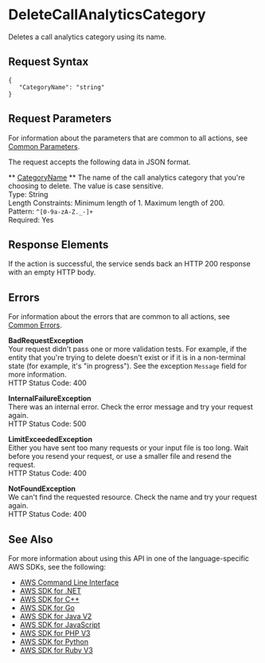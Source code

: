 # DeleteCallAnalyticsCategory<a name="API_DeleteCallAnalyticsCategory"></a>

Deletes a call analytics category using its name\.

## Request Syntax<a name="API_DeleteCallAnalyticsCategory_RequestSyntax"></a>

```
{
   "CategoryName": "string"
}
```

## Request Parameters<a name="API_DeleteCallAnalyticsCategory_RequestParameters"></a>

For information about the parameters that are common to all actions, see [Common Parameters](CommonParameters.md)\.

The request accepts the following data in JSON format\.

 ** [CategoryName](#API_DeleteCallAnalyticsCategory_RequestSyntax) **   <a name="transcribe-DeleteCallAnalyticsCategory-request-CategoryName"></a>
The name of the call analytics category that you're choosing to delete\. The value is case sensitive\.   
Type: String  
Length Constraints: Minimum length of 1\. Maximum length of 200\.  
Pattern: `^[0-9a-zA-Z._-]+`   
Required: Yes

## Response Elements<a name="API_DeleteCallAnalyticsCategory_ResponseElements"></a>

If the action is successful, the service sends back an HTTP 200 response with an empty HTTP body\.

## Errors<a name="API_DeleteCallAnalyticsCategory_Errors"></a>

For information about the errors that are common to all actions, see [Common Errors](CommonErrors.md)\.

 **BadRequestException**   
Your request didn't pass one or more validation tests\. For example, if the entity that you're trying to delete doesn't exist or if it is in a non\-terminal state \(for example, it's "in progress"\)\. See the exception `Message` field for more information\.  
HTTP Status Code: 400

 **InternalFailureException**   
There was an internal error\. Check the error message and try your request again\.  
HTTP Status Code: 500

 **LimitExceededException**   
Either you have sent too many requests or your input file is too long\. Wait before you resend your request, or use a smaller file and resend the request\.  
HTTP Status Code: 400

 **NotFoundException**   
We can't find the requested resource\. Check the name and try your request again\.  
HTTP Status Code: 400

## See Also<a name="API_DeleteCallAnalyticsCategory_SeeAlso"></a>

For more information about using this API in one of the language\-specific AWS SDKs, see the following:
+  [AWS Command Line Interface](https://docs.aws.amazon.com/goto/aws-cli/transcribe-2017-10-26/DeleteCallAnalyticsCategory) 
+  [AWS SDK for \.NET](https://docs.aws.amazon.com/goto/DotNetSDKV3/transcribe-2017-10-26/DeleteCallAnalyticsCategory) 
+  [AWS SDK for C\+\+](https://docs.aws.amazon.com/goto/SdkForCpp/transcribe-2017-10-26/DeleteCallAnalyticsCategory) 
+  [AWS SDK for Go](https://docs.aws.amazon.com/goto/SdkForGoV1/transcribe-2017-10-26/DeleteCallAnalyticsCategory) 
+  [AWS SDK for Java V2](https://docs.aws.amazon.com/goto/SdkForJavaV2/transcribe-2017-10-26/DeleteCallAnalyticsCategory) 
+  [AWS SDK for JavaScript](https://docs.aws.amazon.com/goto/AWSJavaScriptSDK/transcribe-2017-10-26/DeleteCallAnalyticsCategory) 
+  [AWS SDK for PHP V3](https://docs.aws.amazon.com/goto/SdkForPHPV3/transcribe-2017-10-26/DeleteCallAnalyticsCategory) 
+  [AWS SDK for Python](https://docs.aws.amazon.com/goto/boto3/transcribe-2017-10-26/DeleteCallAnalyticsCategory) 
+  [AWS SDK for Ruby V3](https://docs.aws.amazon.com/goto/SdkForRubyV3/transcribe-2017-10-26/DeleteCallAnalyticsCategory) 
